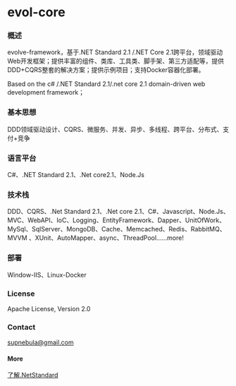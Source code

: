 ﻿
# evol-core

### 概述

evolve-framework，基于.NET Standard 2.1 /.NET Core 2.1跨平台，领域驱动Web开发框架；提供丰富的组件、类库、工具类、脚手架、第三方适配等，提供DDD+CQRS整套的解决方案；提供示例项目；支持Docker容器化部署。

Based on the c# /.NET Standard 2.1/.net core 2.1 domain-driven web development framework；

### 基本思想

DDD领域驱动设计、CQRS、微服务、并发、异步、多线程、跨平台、分布式、支付+竞争

### 语言平台

C#、.NET Standard 2.1、.Net core2.1、Node.Js

### 技术栈

DDD、CQRS、.Net Standard 2.1、.Net core 2.1、C#、Javascript、Node.Js、MVC、WebAPI、IoC、Logging、EntityFramework、Dapper、UnitOfWork、MySql、SqlServer、MongoDB、Cache、Memcached、Redis、RabbitMQ、MVVM 、XUnit、AutoMapper、async、ThreadPool......more!

### 部署

Window-IIS、Linux-Docker

### License

Apache License, Version 2.0

### Contact

supnebula@gmail.com

#### More

   [了解.NetStandard](https://docs.microsoft.com/en-us/dotnet/standard/net-standard)

